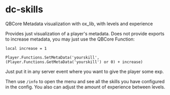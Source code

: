 # dc-skills
QBCore Metadata visualization with ox_lib, with levels and experience

Provides just visualization of a player's metadata.
Does not provide exports to increase metadata, you may just use the QBCore Function:

`local increase = 1`

`Player.Functions.SetMetaData('yourskill', (Player.Functions.GetMetaData('yourskill') or 0) + increase)`

Just put it in any server event where you want to give the player some exp.

Then use `/info` to open the menu and see all the skills you have configured in the config.
You also can adjust the amount of experience between levels.
